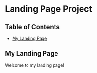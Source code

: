 # Landing Page Project

## Table of Contents

* [My Landing Page](#instructions)

## My Landing Page

Welcome to my landing page! 